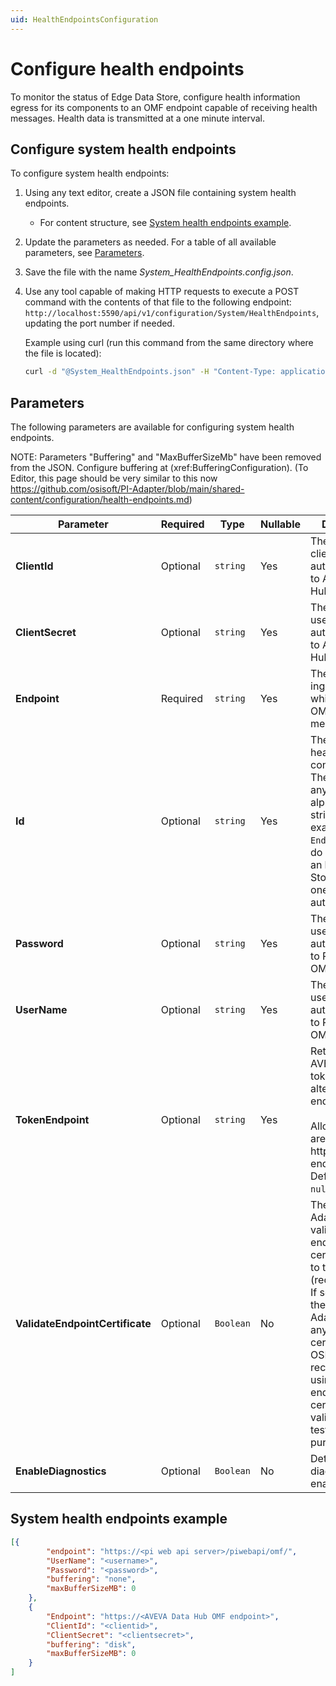 ```yaml
---
uid: HealthEndpointsConfiguration
---
```


# Configure health endpoints

To monitor the status of Edge Data Store, configure health information egress for its components to an OMF endpoint capable of receiving health messages. Health data is transmitted at a one minute interval.

## Configure system health endpoints

To configure system health endpoints:

1. Using any text editor, create a JSON file containing system health endpoints.

    - For content structure, see [System health endpoints example](#system-health-endpoints-example).

1. Update the parameters as needed. For a table of all available parameters, see [Parameters](#parameters).

1. Save the file with the name _System_HealthEndpoints.config.json_.

1. Use any tool capable of making HTTP requests to execute a POST command with the contents of that file to the following endpoint: `http://localhost:5590/api/v1/configuration/System/HealthEndpoints`, updating the port number if needed.

    Example using curl (run this command from the same directory where the file is located):

    ```bash
    curl -d "@System_HealthEndpoints.json" -H "Content-Type: application/json" http://localhost:5590/api/v1/configuration/System/HealthEndpoints
    ```

## Parameters

The following parameters are available for configuring system health endpoints.

NOTE: Parameters "Buffering" and "MaxBufferSizeMb" have been removed from the JSON. Configure buffering at (xref:BufferingConfiguration).
(To Editor, this page should be very similar to this now https://github.com/osisoft/PI-Adapter/blob/main/shared-content/configuration/health-endpoints.md)

| Parameter                                                   | Required  | Type     | Nullable | Description                                   |
| ----------------------------------------------------------- | --------- | -------- | -------- | -------------------------------------------- |
| **ClientId**                                                  | Optional  | `string` | Yes        | The ID of the client used for authentication to AVEVA Data Hub. |
| **ClientSecret**                                              | Optional  | `string` | Yes      | The client secret used for authentication to AVEVA Data Hub. |
| **Endpoint**                                                  | Required  | `string` | Yes      | The URL of the ingress point which accepts OMF health messages.|
| **Id**                                                        | Optional  | `string` | Yes      | The **Id** of the health endpoint configuration. <br> The **Id** can be any alphanumeric string; for example, `Endpoint1`. If you do not specify an **Id**, Edge Data Store generates one automatically.|
| **Password**                                                  | Optional  | `string` | Yes      | The password used for authentication to PI Web API OMF endpoint |
| **UserName**                                                  | Optional  | `string` | Yes      | The user name used for authentication to PI Web API OMF endpoint |
| **TokenEndpoint**                                             | Optional  | `string` | Yes      | Retrieves an AVEVA Data Hub token from an alternative endpoint. <br><br>Allowed values are well-formed http or https endpoint string. <br>Default value: `null`. |
| **ValidateEndpointCertificate**                               | Optional  | `Boolean`| No       | The OSIsoft Adapter validates the endpoint certificate if set to true (recommended). If set to false, the OSIsoft Adapter accepts any endpoint certificate. OSIsoft strongly recommends using disabled endpoint certificate validation for testing purposes only. |
| **EnableDiagnostics**                                         | Optional | `Boolean`| No    | Determines if diagnostics are enabled  |

## System health endpoints example

```json
[{
        "endpoint": "https://<pi web api server>/piwebapi/omf/",
        "UserName": "<username>",
        "Password": "<password>",
        "buffering": "none",
        "maxBufferSizeMB": 0
    },
    {
        "Endpoint": "https://<AVEVA Data Hub OMF endpoint>",
        "ClientId": "<clientid>",
        "ClientSecret": "<clientsecret>",
        "buffering": "disk",
        "maxBufferSizeMB": 0
    }
]
```

